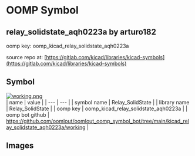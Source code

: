 # OOMP Symbol  
## relay_solidstate_aqh0223a  by arturo182  
  
oomp key: oomp_kicad_relay_solidstate_aqh0223a  
  
source repo at: [https://gitlab.com/kicad/libraries/kicad-symbols](https://gitlab.com/kicad/libraries/kicad-symbols)  
## Symbol  
  
[![working.png](working_600.png)](working.png)  
| name | value | 
| --- | --- | 
| symbol name | Relay_SolidState | 
| library name | Relay_SolidState | 
| oomp key | oomp_kicad_relay_solidstate_aqh0223a | 
| oomp bot github | https://github.com/oomlout/oomlout_oomp_symbol_bot/tree/main/kicad_relay_solidstate_aqh0223a/working | 
## Images  
